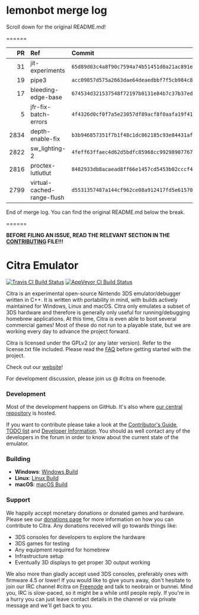 # lemonbot merge log

Scroll down for the original README.md!

======

|   PR | Ref                        | Commit                                     | Author    | Status   |
|-----:|:---------------------------|:-------------------------------------------|:----------|:---------|
|   31 | jit-experiments            | `65d89d03c4a8f90c7594a74b51451d0a21ac891e` | MerryMage | Merged   |
|   19 | pipe3                      | `acc09857d575a2663dae64deaedbbf7f5cb984c8` | MerryMage | Merged   |
|   17 | bleeding-edge-base         | `674534d321537548f72197b0131e84b7c37b37ed` | jroweboy  | Merged   |
|    5 | jfr-fix-batch-errors       | `4f4326d0cf0f7a5e23057df89acf8f0aafa19f41` | jroweboy  | Merged   |
| 2834 | depth-enable-fix           | `b3b946857351f7b1f48c1dc862185c93e84431af` | wwylele   | Merged   |
| 2822 | sw_lighting-2              | `4feff63ffaec4d62d5bdfc85968cc99298907767` | wwylele   | Merged   |
| 2816 | proctex-lutlutlut          | `8482933db8acaead8ff66e1457cd5453b02cccf4` | wwylele   | Merged   |
| 2799 | virtual-cached-range-flush | `d5531357487a144cf962ce08a912417fd5e61570` | yuriks    | Merged   |

End of merge log. You can find the original README.md below the break.

======

**BEFORE FILING AN ISSUE, READ THE RELEVANT SECTION IN THE [CONTRIBUTING](https://github.com/citra-emu/citra/blob/master/CONTRIBUTING.md#reporting-issues) FILE!!!**

Citra Emulator
==============
[![Travis CI Build Status](https://travis-ci.org/citra-emu/citra.svg?branch=master)](https://travis-ci.org/citra-emu/citra)
[![AppVeyor CI Build Status](https://ci.appveyor.com/api/projects/status/sdf1o4kh3g1e68m9?svg=true)](https://ci.appveyor.com/project/bunnei/citra)

Citra is an experimental open-source Nintendo 3DS emulator/debugger written in C++. It is written with portability in mind, with builds actively maintained for Windows, Linux and macOS. Citra only emulates a subset of 3DS hardware and therefore is generally only useful for running/debugging homebrew applications. At this time, Citra is even able to boot several commercial games! Most of these do not run to a playable state, but we are working every day to advance the project forward.

Citra is licensed under the GPLv2 (or any later version). Refer to the license.txt file included. Please read the [FAQ](https://citra-emu.org/wiki/faq/) before getting started with the project.

Check out our [website](https://citra-emu.org/)!

For development discussion, please join us @ #citra on freenode.

### Development

Most of the development happens on GitHub. It's also where [our central repository](https://github.com/citra-emu/citra) is hosted.

If you want to contribute please take a look at the [Contributor's Guide](CONTRIBUTING.md), [TODO list](https://docs.google.com/document/d/1SWIop0uBI9IW8VGg97TAtoT_CHNoP42FzYmvG1F4QDA) and [Developer Information](https://github.com/citra-emu/citra/wiki/Developer-Information). You should as well contact any of the developers in the forum in order to know about the current state of the emulator.

### Building

* __Windows__: [Windows Build](https://github.com/citra-emu/citra/wiki/Building-For-Windows)
* __Linux__: [Linux Build](https://github.com/citra-emu/citra/wiki/Building-For-Linux)
* __macOS__: [macOS Build](https://github.com/citra-emu/citra/wiki/Building-for-macOS)


### Support
We happily accept monetary donations or donated games and hardware. Please see our [donations page](https://citra-emu.org/donate/) for more information on how you can contribute to Citra. Any donations received will go towards things like:
* 3DS consoles for developers to explore the hardware
* 3DS games for testing
* Any equipment required for homebrew
* Infrastructure setup
* Eventually 3D displays to get proper 3D output working

We also more than gladly accept used 3DS consoles, preferably ones with firmware 4.5 or lower! If you would like to give yours away, don't hesitate to join our IRC channel #citra on [Freenode](http://webchat.freenode.net/?channels=citra) and talk to neobrain or bunnei. Mind you, IRC is slow-paced, so it might be a while until people reply. If you're in a hurry you can just leave contact details in the channel or via private message and we'll get back to you.
